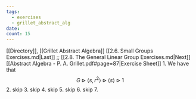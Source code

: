 ```yaml
---
tags:
  - exercises
  - grillet_abstract_alg
date:
count: 15
---
```

[[Directory]], [[Grillet Abstract Algebra]]
[[2.6. Small Groups Exercises.md|Last]] ;; [[2.8. The General Linear Group Exercises.md|Next]]
[[Abstract Algebra - P. A. Grillet.pdf#page=87|Exercise Sheet]]
1. 
We have that
$$
G \rhd\langle s,\, r^{2} \rangle \rhd \langle s \rangle \rhd {1}
$$
2. skip
3. skip
4. skip
5. skip
6. skip
7. 